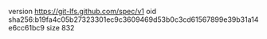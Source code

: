version https://git-lfs.github.com/spec/v1
oid sha256:b19fa4c05b27323301ec9c3609469d53b0c3cd61567899e39b31a14e6cc61bc9
size 832
